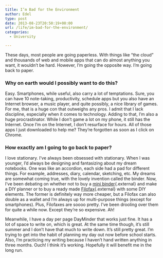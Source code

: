 ```yaml
---
title: I’m Bad for the Environment
author: Edel
type: post
date: 2013-08-23T20:50:19+00:00
url: /life/im-bad-for-the-environment/
categories:
  - University

---
```

These days, most people are going paperless. With things like &#8220;the cloud&#8221; and thousands of web and mobile apps that can do almost anything you want, it wouldn&#8217;t be hard. However, I&#8217;m going the opposite way. I&#8217;m going back to paper.

### Why on earth would I possibly want to do this?

Easy. Smartphones, while useful, also carry a lot of temptations. Sure, you can have 10 note-taking, productivity, schedule apps but you also have an Internet browser, a music player, and quite possibly, a nice library of games. For me, that is a huge con that outweighs any pros. I admit that I lack discipline, especially when it comes to technology. Adding to that, I&#8217;m also a huge procrastinator. While I don&#8217;t game a lot on my phone, it still has the Internet. Once I&#8217;m on the Internet, I don&#8217;t resurface for hours. All of those apps I just downloaded to help me? They&#8217;re forgotten as soon as I click on Chrome.

### How exactly am I going to go back to paper?

I love stationary. I&#8217;ve always been obsessed with stationary. When I was younger, I&#8217;d always be designing and fantasizing about my dream notebooks. One was like an accordion, each side had a pad for different things. For example, addresses, diary, calendar, sketching, etc. My dreams are somewhat coming true, with the lovely invention called the binder. Now, I&#8217;ve been debating on whether not to buy a [mini binder][1]{.external} and make a DIY planner or to buy a ready made [Filofax][2]{.external} with some DIY elements. The former is definitely way more cheaper, but a Filofax can also double as a wallet and I&#8217;m always up for multi-purpose things (except for smartphones). Plus, Filofaxes are soooo pretty. I&#8217;ve been drooling over them for quite a while now. Except they&#8217;re so expensive. Ah!

Meanwhile, I have a day per page DayMinder that works just fine. It has a lot of space to write on, which is great. At the same time though, it&#8217;s still summer and I don&#8217;t have that much to write down. It&#8217;s still pretty great. I&#8217;m trying to get into the habit of planning my day out now before school starts. Also, I&#8217;m practicing my writing because I haven&#8217;t hand written anything in three months. Ouch! I think it&#8217;s working. Hopefully it will benefit me in the long run.

<ol class="footnote">
</ol>

 [1]: http://www.avery.ca/avery/en_ca/Products/Binders/Durable-Binders/Durable-Viewa-Mini-Binder-for-5_.5in-x-8_.5in-Pages_17116.htm
 [2]: http://filofaxusa.com